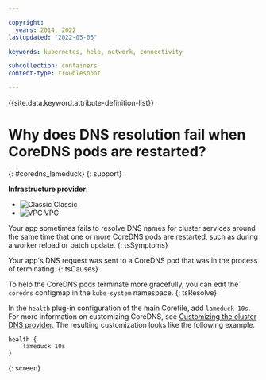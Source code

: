 ```yaml
---

copyright:
  years: 2014, 2022
lastupdated: "2022-05-06"

keywords: kubernetes, help, network, connectivity

subcollection: containers
content-type: troubleshoot

---
```


{{site.data.keyword.attribute-definition-list}}

# Why does DNS resolution fail when CoreDNS pods are restarted?
{: #coredns_lameduck}
{: support}

**Infrastructure provider**:
* ![Classic](../icons/classic.svg "Classic") Classic
* ![VPC](../icons/vpc.svg "VPC") VPC


Your app sometimes fails to resolve DNS names for cluster services around the same time that one or more CoreDNS pods are restarted, such as during a worker reload or patch update.
{: tsSymptoms}


Your app's DNS request was sent to a CoreDNS pod that was in the process of terminating.
{: tsCauses}


To help the CoreDNS pods terminate more gracefully, you can edit the `coredns` configmap in the `kube-system` namespace.
{: tsResolve}

In the `health` plug-in configuration of the main Corefile, add `lameduck 10s`. For more information on customizing CoreDNS, see [Customizing the cluster DNS provider](/docs/containers?topic=containers-cluster_dns#dns_customize). The resulting customization looks like the following example.

```
health {
    lameduck 10s
}
```
{: screen}






